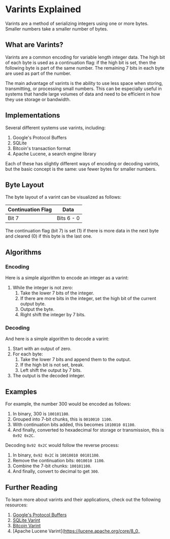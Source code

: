 # Varints Explained

Varints are a method of serializing integers using one or more bytes. Smaller numbers take a smaller number of bytes.

## What are Varints?
Varints are a common encoding for variable length integer data. The high bit of each byte is used as a continuation flag: if the high bit is set, then the following byte is part of the same number. The remaining 7 bits in each byte are used as part of the number.

The main advantage of varints is the ability to use less space when storing, transmitting, or processing small numbers. This can be especially useful in systems that handle large volumes of data and need to be efficient in how they use storage or bandwidth.

## Implementations

Several different systems use varints, including:

1. Google's Protocol Buffers
2. SQLite
3. Bitcoin's transaction format
4. Apache Lucene, a search engine library

Each of these has slightly different ways of encoding or decoding varints, but the basic concept is the same: use fewer bytes for smaller numbers.

## Byte Layout

The byte layout of a varint can be visualized as follows:

| Continuation Flag | Data        |
|-------------------|-------------|
| Bit 7             | Bits 6 - 0  |

The continuation flag (bit 7) is set (1) if there is more data in the next byte and cleared (0) if this byte is the last one.

## Algorithms

### Encoding

Here is a simple algorithm to encode an integer as a varint:

1. While the integer is not zero:
   1. Take the lower 7 bits of the integer.
   2. If there are more bits in the integer, set the high bit of the current output byte.
   3. Output the byte.
   4. Right shift the integer by 7 bits.

### Decoding

And here is a simple algorithm to decode a varint:

1. Start with an output of zero.
2. For each byte:
   1. Take the lower 7 bits and append them to the output.
   2. If the high bit is not set, break.
   3. Left shift the output by 7 bits.
3. The output is the decoded integer.

## Examples

For example, the number 300 would be encoded as follows:

1. In binary, 300 is `100101100`.
2. Grouped into 7-bit chunks, this is `0010010 1100`.
3. With continuation bits added, this becomes `1010010 01100`.
4. And finally, converted to hexadecimal for storage or transmission, this is `0x92 0x2C`.

Decoding `0x92 0x2C` would follow the reverse process:

1. In binary, `0x92 0x2C` is `10010010 00101100`.
2. Remove the continuation bits: `0010010 1100`.
3. Combine the 7-bit chunks: `100101100`.
4. And finally, convert to decimal to get `300`.

## Further Reading

To learn more about varints and their applications, check out the following resources:

1. [Google's Protocol Buffers](https://developers.google.com/protocol-buffers/docs/encoding#varints)
2. [SQLite Varint](https://www.sqlite.org/src/doc/trunk/src/varint.c)
3. [Bitcoin Varint](https://learnmeabitcoin.com/technical/varint)
4. [Apache Lucene Varint](https://lucene.apache.org/core/8_0_
